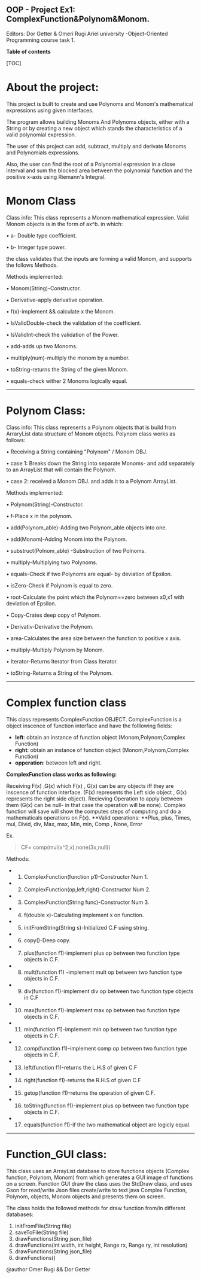 OOP - Project Ex1: ComplexFunction&Polynom&Monom.
----------------
Editors: Dor Getter & Omeri Rugi
Ariel university -Object-Oriented Programming course task 1.

**Table of contents**


[TOC]



#  About the project:
This project is built to create and use Polynoms and Monom's mathematical expressions using given interfaces.

The program allows building Monoms And Polynoms objects, either with a String or by creating a new object which stands the characteristics of a valid polynomial expression.

The user of this project can add, subtract, multiply and derivate Monoms and Polynomials expressions. 

Also, the user can find the root of a Polynomial expression in a close interval and sum the blocked area between the polynomial function and the positive x-axis using Riemann's Integral.
# Monom Class

Class info:  This class represents a Monom mathematical expression. Valid Monom objects is in the form of ax^b.
in which:


•	a- Double type coefficient.


•	b- Integer type power.


the class validates that the inputs are forming a valid Monom, and supports the follows Methods.

Methods implemented:

•	Monom(String)-Constructor.

•	Derivative-apply derivative operation.	

•	f(x)-implement && calculate x the Monom.

•	IsValidDouble-check the validation of the coefficient.

•	IsValidInt-check the validation of the Power.

•	add-adds up two Monoms.

•	multiply(num)-multiply the monom by a number.

•	toString-returns the String of the given Monom. 

•	equals-check wither 2 Monoms logically equal.		
________________________________________
# Polynom Class:







Class info: This class represents a Polynom objects that is build from ArraryList data structure of Monom objects.
Polynom class works as follows:


•	Receiving a String containing "Polynom" / Monom OBJ.

•	case 1: Breaks down the String into separate Monoms- and add separately to an ArrayList that will contain the Polynom.

•	case 2: received a Monom OBJ. and adds it to a Polynom ArrayList.

Methods implemented:

•	Polynom(String)-Constructor.

•	f-Place x in the polynom.

•	add(Polynom_able)-Adding two Polynom_able objects into one.

•	add(Monom)-Adding Monom into the Polynom.

•	substruct(Polnom_able) -Substruction of two Polnoms.

•	multiply-Multiplying two Polynoms.

•	equals-Check if two Polynoms are equal- by deviation of Epsilon.

•	isZero-Check if Polynom is equal to zero.			

•	root-Calculate the point which the Polynom==zero between x0,x1 with deviation of Epsilon.

•	Copy-Crates deep copy of Polynom.

•	Derivativ-Derivative the Polynom.

•	area-Calculates the area size between the function to positive x axis.

•	multiply-Multiply Polynom by Monom.

•	Iterator-Returns Iterator from Class Iterator.

•	toString-Returns a String of the Polynom.


________________________________________
# Complex function class



 This class represents ComplexFunction OBJECT.
 ComplexFunction is a object inscence of function interface and have the folllowing fields: 

- **left**:   obtain an instance of function object (Monom,Polynom,Complex Function)
- **right**: obtain an instance of function object (Monom,Polynom,Complex Function)
- **opperation**: between left and right.

 **ComplexFunction class works as following:**
 
 Receiving F(x) ,G(x) which F(x) , G(x) can be any objects iff they are inscence of function interface. (F(x) represents the Left side object , G(x) represents the right side object).
 Recieving Operation to apply between them (G(x) can be null- in that case the operation will be none).
 Complex function will save will show the computes steps of computing and do a mathematicals operations on F(x). 
**Valid operations: **Plus, plus, Times, mul, Divid, div, Max, max, Min, min, Comp , None, Error	
 
 Ex. 
>  CF= comp(mul(x^2,x),none(3x,null))
 


Methods:

 * 1)	ComplexFunction(function p1)-Constructor Num 1.
 * 2)	ComplexFunction(op,left,right)-Constructor Num 2.
 * 3)	ComplexFunction(String func)-Constructor Num 3.
 * 4)	f(double x)-Calculating implement x on function.
 * 5)	initFromString(String s)-Initialized C.F using string.
 * 6)	copy()-Deep copy.
 * 7)	plus(function f1)-implement plus op between two function type objects in C.F.
 * 8)	mult(function f1) -implement mult op between two function type objects in C.F.
 * 9)	div(function f1)-implement div  op between two function type objects in C.F
 * 10)	max(function f1)-implement max  op between two function type objects in C.F.
 * 11)	min(function f1)-implement min  op between two function type objects in C.F.
 * 12)	comp(function f1)-implement comp op between two function type objects in C.F.
 * 13)	left(function f1)-returns the L.H.S of given C.F
 * 14)	right(function f1)-returns the R.H.S of given C.F
 * 15)	getop(function f1)-returns the operation of given C.F.
 * 16)	toString(function f1)-implement plus op between two function type objects in C.F.
 * 17)	equals(function f1)-if the two mathematical object are logicly equal.

---------------------
# Function_GUI class:

This class uses an ArrayList database to store functions objects (Complex function, Polynom, Monom) from which generates a GUI image of functions on a screen. 
Function GUI draw the class uses the StdDraw class, and uses Gson for read/write  Json files  create/write to text java Complex Function, Polynom, objects, Monom objects and presents them on screen.

The class holds the followed methods for draw function from/in different databases:
1) initFromFile(String file) 
2) saveToFile(String file)
3) drawFunctions(String json_file)
4) drawFunctions(int width, int height, Range rx, Range ry, int resolution)
5) drawFunctions(String json_file)
6) drawFunctions()


@author Omer Rugi && Dor Getter

